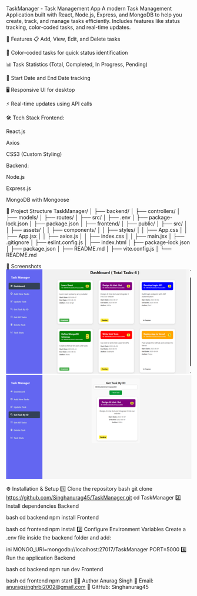 TaskManager - Task Management App
A modern Task Management Application built with React, Node.js, Express, and MongoDB to help you create, track, and manage tasks efficiently.
Includes features like status tracking, color-coded tasks, and real-time updates.

🚀 Features
📋 Add, View, Edit,  and Delete tasks

🎨 Color-coded tasks for quick status identification

📊 Task Statistics (Total, Completed, In Progress, Pending)

📅 Start Date and End Date tracking

🖥 Responsive UI for desktop

⚡ Real-time updates using API calls

🛠 Tech Stack
Frontend:

React.js

Axios

CSS3 (Custom Styling)

Backend:

Node.js

Express.js

MongoDB with Mongoose

📂 Project Structure
TaskManager/
│
├── backend/
│   ├── controllers/
│   ├── models/
│   ├── routes/
│   ├── src/
│   ├── .env
│   ├── package-lock.json
│   ├── package.json
│
├── frontend/
│   ├── public/
│   ├── src/
│   │   ├── assets/
│   │   ├── components/
│   │   ├── styles/
│   │   ├── App.css
│   │   ├── App.jsx
│   │   ├── axios.js
│   │   ├── index.css
│   │   ├── main.jsx
│   ├── .gitignore
│   ├── eslint.config.js
│   ├── index.html
│   ├── package-lock.json
│   ├── package.json
│   ├── README.md
│   ├── vite.config.js
│
└── README.md


📸 Screenshots
![Task Manager Screenshot](https://github.com/Singhanurag45/TaskManager/blob/main/Screenshot%20(470).png?raw=true)
![Task Manager Screenshot](https://github.com/Singhanurag45/TaskManager/blob/main/Screenshot%20(471).png?raw=true)


⚙️ Installation & Setup
1️⃣ Clone the repository
bash
git clone https://github.com/Singhanurag45/TaskManager.git
cd TaskManager
2️⃣ Install dependencies
Backend

bash
cd backend
npm install
Frontend

bash
cd frontend
npm install
3️⃣ Configure Environment Variables
Create a .env file inside the backend folder and add:

ini
MONGO_URI=mongodb://localhost:27017/TaskManager
PORT=5000
4️⃣ Run the application
Backend

bash
cd backend
npm run dev
Frontend

bash
cd frontend
npm start
👨‍💻 Author
Anurag Singh
📧 Email: anuragsinghrbl2002@gmail.com
🔗 GitHub: Singhanurag45
